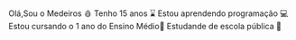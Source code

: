 Olá,Sou o Medeiros 🩸
Tenho 15 anos ⌛
Estou aprendendo programação 💻
Estou cursando o 1 ano do Ensino Médio🎒
Estudande de escola pública 🏫
